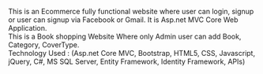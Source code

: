 This is an Ecommerce fully functional website where user can login, signup or user can signup via Facebook or Gmail. It is Asp.net MVC Core Web Application.
<br>
This is a Book shopping Website Where only Admin user can add Book, Category, CoverType. <br>
Technology Used : (Asp.net Core MVC, Bootstrap, HTML5, CSS, Javascript, jQuery, C#, MS SQL Server, Entity Framework, Identity Framework, APIs)
